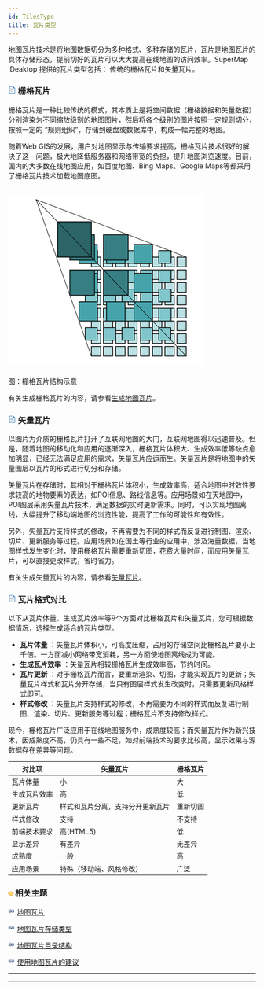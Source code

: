 ```yaml
---
id: TilesType
title: 瓦片类型
---
```

地图瓦片技术是将地图数据切分为多种格式、多种存储的瓦片，瓦片是地图瓦片的具体存储形态，提前切好的瓦片可以大大提高在线地图的访问效率。SuperMap
iDeaktop 提供的瓦片类型包括： 传统的栅格瓦片和矢量瓦片。

### ![](../img/read.gif) 栅格瓦片

栅格瓦片是一种比较传统的模式，其本质上是将空间数据（栅格数据和矢量数据）分别渲染为不同缩放级别的地图图片，然后将各个级别的图片按照一定规则切分，按照一定的
“规则组织”，存储到硬盘或数据库中，构成一幅完整的地图。

随着Web
GIS的发展，用户对地图显示与传输要求提高，栅格瓦片技术很好的解决了这一问题，极大地降低服务器和网络带宽的负担，提升地图浏览速度。目前，国内的大多数在线地图应用，如百度地图、Bing
Maps、Google Maps等都采用了栅格瓦片技术加载地图底图。

![](img/RasterTiles.png)  
---  
图：栅格瓦片结构示意  
  
有关生成栅格瓦片的内容，请参看[生成地图瓦片](MapTileMode.html)。

### ![](../img/read.gif) 矢量瓦片

以图片为介质的栅格瓦片打开了互联网地图的大门，互联网地图得以迅速普及。但是，随着地图的移动化和应用的逐渐深入，栅格瓦片体积大、生成效率低等缺点愈加明显，已经无法满足应用的需求，矢量瓦片应运而生。矢量瓦片是将地图中的矢量图层以瓦片的形式进行切分和存储。

矢量瓦片在存储时，其相对于栅格瓦片体积小，生成效率高，适合地图中时效性要求较高的地物要素的表达，如POI信息、路线信息等。应用场景如在天地图中，POI图层采用矢量瓦片技术，满足数据的实时更新需求。同时，可以实现地图离线，大幅提升了移动端地图的浏览性能，提高了工作的可能性和有效性。

另外，矢量瓦片支持样式的修改，不再需要为不同的样式而反复进行制图、渲染、切片、更新服务等过程。应用场景如在国土等行业的应用中，涉及海量数据，当地图样式发生变化时，使用栅格瓦片需要重新切图，花费大量时间，而应用矢量瓦片，可以直接更改样式，省时省力。

有关生成矢量瓦片的内容，请参看[矢量瓦片](VectorTiles.html)。

### ![](../img/read.gif) 瓦片格式对比

以下从瓦片体量、生成瓦片效率等9个方面对比栅格瓦片和矢量瓦片，您可根据数据情况，选择生成适合的瓦片类型。

  * **瓦片体量** ：矢量瓦片体积小，可高度压缩，占用的存储空间比栅格瓦片要小上千倍。一方面减小网络带宽消耗，另一方面使地图离线成为可能。
  * **生成瓦片效率** ：矢量瓦片相较栅格瓦片生成效率高，节约时间。
  * **瓦片更新** ：对于栅格瓦片而言，要重新渲染、切图，才能实现瓦片的更新；矢量瓦片样式和瓦片分开存储，当只有图层样式发生改变时，只需要更新风格样式即可。
  * **样式修改** ：矢量瓦片支持样式的修改，不再需要为不同的样式而反复进行制图、渲染、切片、更新服务等过程；栅格瓦片不支持修改样式。

现今，栅格瓦片广泛应用于在线地图服务中，成熟度较高；而矢量瓦片作为新兴技术，因成熟度不高，仍具有一些不足，如对前端技术的要求比较高，显示效果与源数据存在差异等问题。

对比项 | 矢量瓦片 | 栅格瓦片  
---|---|---  
瓦片体量 | 小 | 大  
生成瓦片效率 | 高 | 低  
更新瓦片 | 样式和瓦片分离，支持分开更新瓦片 | 重新切图  
样式修改 | 支持 | 不支持  
前端技术要求 | 高(HTML5) | 低  
显示差异 | 有差异 | 无差异  
成熟度 | 一般 | 高  
应用场景 | 特殊（移动端、风格修改） | 广泛  
  
### ![](../img/seealso.png)相关主题

![](../img/smalltitle.png)  [地图瓦片](MapTiles.html)

![](../img/smalltitle.png)  [地图瓦片存储类型](MapCacheType.html)

![](../img/smalltitle.png)  [地图瓦片目录结构](MapCacheFolder.html)

![](../img/smalltitle.png)  [使用地图瓦片的建议](AdviceAboutMapCache.html)

* * *

[](http://www.supermap.com)  
  
---

